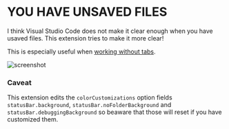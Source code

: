 # YOU HAVE UNSAVED FILES

I think Visual Studio Code does not make it clear enough when you have usaved
files. This extension tries to make it more clear!

This is especially useful when [working without tabs](https://code.visualstudio.com/docs/getstarted/userinterface#_working-without-tabs).

![screenshot](https://raw.githubusercontent.com/epeli/vscode-unsaved/master/screenshot.png)

### Caveat

This extension edits the `colorCustomizations` option fields
`statusBar.background`, `statusBar.noFolderBackground` and
`statusBar.debuggingBackground` so beaware that those will reset if you have
customized them.
